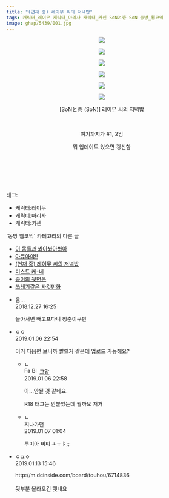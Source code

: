 ```yaml
---
title: "(연재 중) 레이무 씨의 저녁밥"
tags: 캐릭터_레이무 캐릭터_마리사 캐릭터_카센 SoNと壱 SoN 동방_웹코믹
image: ghap/5439/001.jpg
---
```

<div class="article">
<p style="text-align: center; clear: none; float: none;"><img src="{{ site.nasurl }}/ghap/5439/001.jpg"/></p>
<p style="text-align: center; clear: none; float: none;"><img src="{{ site.nasurl }}/ghap/5439/002.jpg"/></p>
<p style="text-align: center; clear: none; float: none;"><img src="{{ site.nasurl }}/ghap/5439/003.jpg"/></p>
<p style="text-align: center; clear: none; float: none;"><img src="{{ site.nasurl }}/ghap/5439/004.jpg"/></p>
<p style="text-align: center; clear: none; float: none;"><img src="{{ site.nasurl }}/ghap/5439/005.jpg"/></p>
<p style="text-align: center; clear: none; float: none;"><img src="{{ site.nasurl }}/ghap/5439/006.jpg"/></p>
<p style="text-align: center; clear: none; float: none;">[SoNと壱 (SoN)] 레이무 씨의 저녁밥</p>
<p style="text-align: center; clear: none; float: none;"><br/></p>
<p style="text-align: center; clear: none; float: none;">여기까지가 #1, 2임</p>
<p style="text-align: center; clear: none; float: none;">뭐 업데이트 있으면 갱신함</p>
<p style="text-align: center; clear: none; float: none;"><br/></p>
<p style="text-align: center; clear: none; float: none;"><br/></p>
<p><br/></p>
</div><div class="tagTrail">
<p>태그: </p>
<ul>
<li>캐릭터:레이무</li>
<li>캐릭터:마리사</li>
<li>캐릭터:카센</li>
</ul>
</div><div class="another">
<p>'동방 웹코믹' 카테고리의 다른 글</p>
<ul>
<li><a href="/2018-12-26-ghap_5441">이 몸들과 쏴아쏴아쏴아</a></li>
<li><a href="/2018-12-26-ghap_5440">아큐아야!!</a></li>
<li><a href="/2018-12-26-ghap_5439">(연재 중) 레이무 씨의 저녁밥</a></li>
<li><a href="/2018-12-26-ghap_5438">미스트 케-네</a></li>
<li><a href="/2018-12-26-ghap_5437">종이의 뒷면은</a></li>
<li><a href="/2018-12-26-ghap_5436">쓰레기같은 사컷만화</a></li>
</ul>
</div><div class="comment">
<ul>
<li class="cb_thumb_off" id="comment15394501">
<div class="cb_comment_area">
<div class="cb_info_area">
<div class="cb_section">
<span class="cb_nick_name">음...</span>
</div>
<div class="cb_section">
<span class="cb_date">2018.12.27 16:25 </span>
</div>
</div>
<div class="cb_dsc_comment">
<p class="cb_dsc">
											돌아서면 배고프다니 청춘이구만
										</p>
</div>
</div></li>
<li class="cb_thumb_off" id="comment15404999">
<div class="cb_comment_area">
<div class="cb_info_area">
<div class="cb_section">
<span class="cb_nick_name">ㅇㅇ</span>
</div>
<div class="cb_section">
<span class="cb_date">2019.01.06 22:54 </span>
</div>
</div>
<div class="cb_dsc_comment">
<p class="cb_dsc">
											이거 다음편 보니까 짤릴거 같은데 업로드 가능해요?
										</p>
</div>
<ul>
<li class="cb_thumb_off" id="comment15405001">
<span class="cb_bu_subnode">ㄴ</span>
<div class="cb_comment_area">
<div class="cb_info_area">
<div class="cb_section">
<span class="cb_nick_name"><img alt="Favicon of https://ghaptouhou.tistory.com" height="16" onerror="this.onerror=null;this.parentNode.removeChild(this)" src="https://ghaptouhou.tistory.com/favicon.ico" width="16"/> <img alt="BlogIcon" height="16" onerror="this.parentNode.removeChild(this)" src="https://ghaptouhou.tistory.com/index.gif" width="16"/> <a href="https://ghaptouhou.tistory.com" onclick="return openLinkInNewWindow(this)"> 그압</a><span class="tistoryProfileLayerTrigger" onclick='TistoryProfile.show(event, this, {"title":"\uc800\uae30 \uc774\uac70 \ub098\uc911\uc5d0 \uc218\uc815 \uac00\ub2a5\ud558\ub098\uc694","url":"https:\/\/ghap.tistory.com","nickname":"\uadf8\uc555","items":[]}); return false;'></span></span>
</div>
<div class="cb_section">
<span class="cb_date">2019.01.06 22:58 </span>
</div>
</div>
<div class="cb_dsc_comment">
<p class="cb_dsc">
																아...안될 것 같네요.<br/>

R18 태그는 안붙었는데 뭘까요 저거
															</p>
</div>
</div>
</li>
<li class="cb_thumb_off" id="comment15405067">
<span class="cb_bu_subnode">ㄴ</span>
<div class="cb_comment_area">
<div class="cb_info_area">
<div class="cb_section">
<span class="cb_nick_name">지나가던</span>
</div>
<div class="cb_section">
<span class="cb_date">2019.01.07 01:04 </span>
</div>
</div>
<div class="cb_dsc_comment">
<p class="cb_dsc">
																루미아 찌찌 ㅗㅜㅑ;;
															</p>
</div>
</div>
</li>
</ul>
</div></li>
<li class="cb_thumb_off" id="comment15409527">
<div class="cb_comment_area">
<div class="cb_info_area">
<div class="cb_section">
<span class="cb_nick_name">ㅇㅍㅇ</span>
</div>
<div class="cb_section">
<span class="cb_date">2019.01.13 15:46 </span>
</div>
</div>
<div class="cb_dsc_comment">
<p class="cb_dsc">
											http://m.dcinside.com/board/touhou/6714836<br/>
<br/>
뒷부분 올라오긴 햇내요
										</p>
</div>
</div></li>
</ul>
</div>